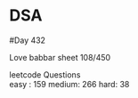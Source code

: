 # DSA

#Day 432

Love babbar sheet
    108/450
    
leetcode Questions   
easy : 159
medium: 266
hard: 38

 
